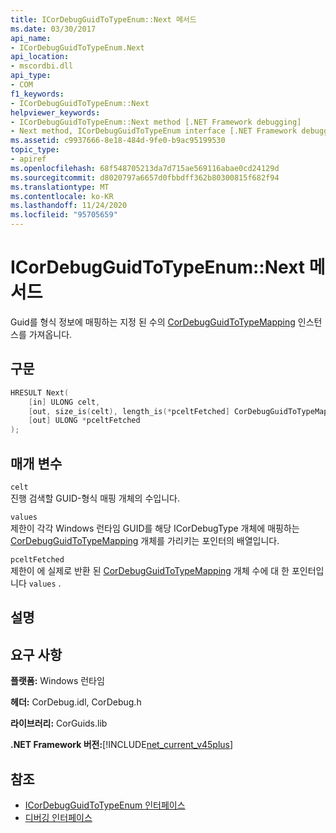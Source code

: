 ```yaml
---
title: ICorDebugGuidToTypeEnum::Next 메서드
ms.date: 03/30/2017
api_name:
- ICorDebugGuidToTypeEnum.Next
api_location:
- mscordbi.dll
api_type:
- COM
f1_keywords:
- ICorDebugGuidToTypeEnum::Next
helpviewer_keywords:
- ICorDebugGuidToTypeEnum::Next method [.NET Framework debugging]
- Next method, ICorDebugGuidToTypeEnum interface [.NET Framework debugging]
ms.assetid: c9937666-8e18-484d-9fe0-b9ac95199530
topic_type:
- apiref
ms.openlocfilehash: 68f548705213da7d715ae569116abae0cd24129d
ms.sourcegitcommit: d8020797a6657d0fbbdff362b80300815f682f94
ms.translationtype: MT
ms.contentlocale: ko-KR
ms.lasthandoff: 11/24/2020
ms.locfileid: "95705659"
---
```

# <a name="icordebugguidtotypeenumnext-method"></a>ICorDebugGuidToTypeEnum::Next 메서드

Guid를 형식 정보에 매핑하는 지정 된 수의 [CorDebugGuidToTypeMapping](cordebugguidtotypemapping-structure.md) 인스턴스를 가져옵니다.  
  
## <a name="syntax"></a>구문  
  
```cpp  
HRESULT Next(  
    [in] ULONG celt,  
    [out, size_is(celt), length_is(*pceltFetched] CorDebugGuidToTypeMapping values[  ],  
    [out] ULONG *pceltFetched  
);  
```  
  
## <a name="parameters"></a>매개 변수  

 `celt`  
 진행 검색할 GUID-형식 매핑 개체의 수입니다.  
  
 `values`  
 제한이 각각 Windows 런타임 GUID를 해당 ICorDebugType 개체에 매핑하는 [CorDebugGuidToTypeMapping](cordebugguidtotypemapping-structure.md) 개체를 가리키는 포인터의 배열입니다.  
  
 `pceltFetched`  
 제한이 에 실제로 반환 된 [CorDebugGuidToTypeMapping](cordebugguidtotypemapping-structure.md) 개체 수에 대 한 포인터입니다 `values` .  
  
## <a name="remarks"></a>설명  
  
## <a name="requirements"></a>요구 사항  

 **플랫폼:** Windows 런타임  
  
 **헤더:** CorDebug.idl, CorDebug.h  
  
 **라이브러리:** CorGuids.lib  
  
 **.NET Framework 버전:**[!INCLUDE[net_current_v45plus](../../../../includes/net-current-v45plus-md.md)]  
  
## <a name="see-also"></a>참조

- [ICorDebugGuidToTypeEnum 인터페이스](icordebugguidtotypeenum-interface.md)
- [디버깅 인터페이스](debugging-interfaces.md)
